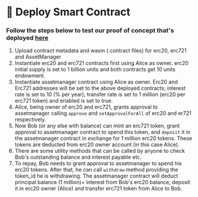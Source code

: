 # 🚀 Deploy Smart Contract

### Follow the steps below to test our proof of concept that's deployed [here](http://sandbox.vera.financial/#/contracts)

1. Upload contract metadata and wasm \(.contract files\) for erc20, erc721 and AssetManager 
2. Instantiate erc20 and erc721 contracts first using Alice as owner. erc20 initial supply is set to 1 billion units and both contracts get 10 units endowment. 
3. Instantiate assetmanager contract using Alice as owner. Erc20 and Erc721 addresses will be set to the above deployed contracts; interest rate is set to 10 \(% per year\); transfer rate is set to 1 million \(erc20 per erc721 token\) and enabled is set to true. 
4. Alice, being owner of erc20 and erc721, grants approval to assetmanager calling `approve` and `setApprovalForAll` of erc20 and er721 respectively. 
5. Now Bob \(or any else with balance\) can mint an erc721 token, grant approval to assetmanager contract to spend this token, and `deposit` it in the assetmanager contract in exchange for 1 million erc20 tokens. These tokens are deducted from erc20 owner account \(in this case Alice\). 
6. There are some utility methods that can be called by anyone to check Bob's outstanding balance and interest payable etc. 
7. To repay, Bob needs to grant approval to assetmanager to spend his erc20 tokens. After that, he can call `withdraw` method providing the token\_id he is withdrawing. The assetmanager contract will deduct principal balance \(1 million\)+ interest from Bob's erc20 balance, deposit it in erc20 owner \(Alice\) and transfer erc721 token from Alice to Bob.

